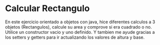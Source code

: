 # Calcular Rectangulo
 En este ejercicio orientado a objetos con java, hice diferentes calculos a 3 objetos (Rectangulos), calcule su area y comprove si era cuadrado o no. Utilice un constructor vacio y uno definido. Y tambien me ayude gracias a los setters y getters para ir actualizando los valores de altura y base.
